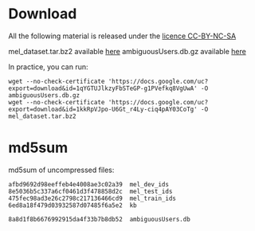 # Download

All the following material is released under the [licence CC-BY-NC-SA](https://creativecommons.org/licenses/by-nc-sa/3.0/)

mel_dataset.tar.bz2 available [here](https://drive.google.com/open?id=1kkRpVJpo-U6Gt_r4Ly-ciq4pAY03CoTg)
ambiguousUsers.db.gz available [here](https://drive.google.com/open?id=1qYGTUJlkzyFbSTeGP-g1PVefkq8VgUwA)

In practice, you can run:
```
wget --no-check-certificate 'https://docs.google.com/uc?export=download&id=1qYGTUJlkzyFbSTeGP-g1PVefkq8VgUwA' -O ambiguousUsers.db.gz
wget --no-check-certificate 'https://docs.google.com/uc?export=download&id=1kkRpVJpo-U6Gt_r4Ly-ciq4pAY03CoTg' -O mel_dataset.tar.bz2
```

# md5sum

md5sum of uncompressed files:
```
afbd9692d98eeffeb4e4008ae3c02a39  mel_dev_ids
8e5036b5c337a6cf0461d3f478858d2c  mel_test_ids
475fec98ad3e26c2798c217136466cd9  mel_train_ids
6ed8a18f479d03932587d07485f6a5e2  kb

8a8d1f8b6676992915da4f33b7b8db52  ambiguousUsers.db
```

